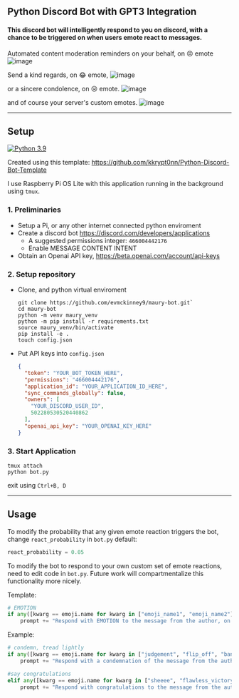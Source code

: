 ## Python Discord Bot with GPT3 Integration

#### This discord bot will intelligently respond to you on discord, with a chance to be triggered on when users emote react to messages.

Automated content moderation reminders on your behalf, on :angry: emote
![image](https://user-images.githubusercontent.com/47376937/209484678-ec09fce5-26b3-4213-a16d-3e8f4e4d3d25.png)

Send a kind regards, on :joy: emote,
![image](https://user-images.githubusercontent.com/47376937/209484703-03a706dc-a751-4d1a-a3ca-8d4f6d2d5cdb.png)

or a sincere condolence, on :cry: emote.
![image](https://user-images.githubusercontent.com/47376937/209484689-79ec9c9b-e990-47fd-b96b-6fc10a0138c0.png)

and of course your server's custom emotes.
![image](https://user-images.githubusercontent.com/47376937/209485945-fc012e33-9eb9-4174-9bf8-5b253630b8ad.png)


___
## Setup
[![Python 3.9](https://img.shields.io/badge/python-3.9-blue.svg)](https://www.python.org/downloads/release/python-396/)

Created using this template: https://github.com/kkrypt0nn/Python-Discord-Bot-Template

I use Raspberry Pi OS Lite with this application running in the background using `tmux`.

### 1. Preliminaries
  - Setup a Pi, or any other internet connected python enviroment
  - Create a discord bot https://discord.com/developers/applications
    - A suggested permissions integer: `466004442176`
    - Enable MESSAGE CONTENT INTENT
  - Obtain an Openai API key, https://beta.openai.com/account/api-keys
   
### 2. Setup repository
- Clone, and python virtual enviroment
  ```shell
  git clone https://github.com/evmckinney9/maury-bot.git`
  cd maury-bot
  python -m venv maury_venv
  python -m pip install -r requirements.txt
  source maury_venv/bin/activate
  pip install -e .
  touch config.json
  ```
  
- Put API keys into `config.json`
  ```json
  {
    "token": "YOUR_BOT_TOKEN_HERE",
    "permissions": "466004442176",
    "application_id": "YOUR_APPLICATION_ID_HERE",
    "sync_commands_globally": false,
    "owners": [
      "YOUR_DISCORD_USER_ID",
      502280530520440862
    ],
    "openai_api_key": "YOUR_OPENAI_KEY_HERE"
  }
  ```
### 3. Start Application
  ```shell
  tmux attach
  python bot.py
  ```
  exit using `Ctrl+B, D`
  
___
## Usage
To modify the probability that any given emote reaction triggers the bot, change `react_probability` in `bot.py`
default:
```python
react_probability = 0.05
```

To modify the bot to respond to your own custom set of emote reactions, need to edit code in `bot.py`. Future work will compartmentalize this functionality more nicely.

Template:
```python
# EMOTION
if any([kwarg == emoji.name for kwarg in ["emoji_name1", "emoji_name2"]):
    prompt += "Respond with EMOTION to the message from the author, on behalf of yourself and the reactor."
```

Example:
```python
# condemn, tread lightly
if any([kwarg == emoji.name for kwarg in ["judgement", "flip_off", "banned"]]):
    prompt += "Respond with a condemnation of the message from the author, on behalf of yourself and the reactor."

#say congratulations
elif any([kwarg == emoji.name for kwarg in ["sheeee", "flawless_victory", "ole", "pog"]]):
    prompt += "Respond with congratulations to the message from the author, on behalf of yourself and the reactor."
```
